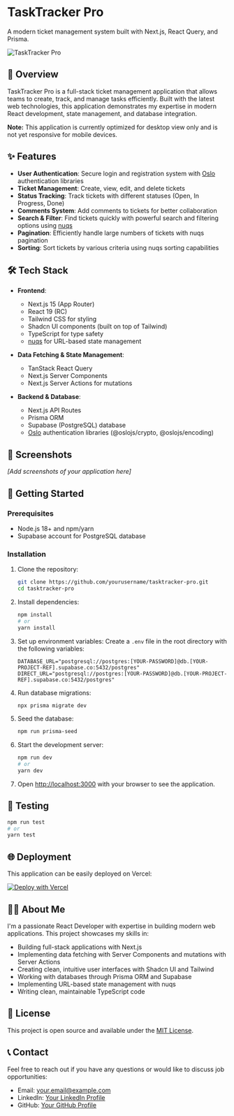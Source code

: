 # TaskTracker Pro

A modern ticket management system built with Next.js, React Query, and Prisma.

![TaskTracker Pro](https://img.shields.io/badge/Status-Portfolio%20Ready-brightgreen)

## 🚀 Overview

TaskTracker Pro is a full-stack ticket management application that allows teams to create, track, and manage tasks efficiently. Built with the latest web technologies, this application demonstrates my expertise in modern React development, state management, and database integration.

**Note:** This application is currently optimized for desktop view only and is not yet responsive for mobile devices.

## ✨ Features

- **User Authentication**: Secure login and registration system with [Oslo](https://oslojs.dev/) authentication libraries
- **Ticket Management**: Create, view, edit, and delete tickets
- **Status Tracking**: Track tickets with different statuses (Open, In Progress, Done)
- **Comments System**: Add comments to tickets for better collaboration
- **Search & Filter**: Find tickets quickly with powerful search and filtering options using [nuqs](https://www.npmjs.com/package/nuqs)
- **Pagination**: Efficiently handle large numbers of tickets with nuqs pagination
- **Sorting**: Sort tickets by various criteria using nuqs sorting capabilities

## 🛠️ Tech Stack

- **Frontend**:

  - Next.js 15 (App Router)
  - React 19 (RC)
  - Tailwind CSS for styling
  - Shadcn UI components (built on top of Tailwind)
  - TypeScript for type safety
  - [nuqs](https://www.npmjs.com/package/nuqs) for URL-based state management

- **Data Fetching & State Management**:

  - TanStack React Query
  - Next.js Server Components
  - Next.js Server Actions for mutations

- **Backend & Database**:
  - Next.js API Routes
  - Prisma ORM
  - Supabase (PostgreSQL) database
  - [Oslo](https://oslojs.dev/) authentication libraries (@oslojs/crypto, @oslojs/encoding)

## 📸 Screenshots

_[Add screenshots of your application here]_

## 🚀 Getting Started

### Prerequisites

- Node.js 18+ and npm/yarn
- Supabase account for PostgreSQL database

### Installation

1. Clone the repository:

   ```bash
   git clone https://github.com/yourusername/tasktracker-pro.git
   cd tasktracker-pro
   ```

2. Install dependencies:

   ```bash
   npm install
   # or
   yarn install
   ```

3. Set up environment variables:
   Create a `.env` file in the root directory with the following variables:

   ```
   DATABASE_URL="postgresql://postgres:[YOUR-PASSWORD]@db.[YOUR-PROJECT-REF].supabase.co:5432/postgres"
   DIRECT_URL="postgresql://postgres:[YOUR-PASSWORD]@db.[YOUR-PROJECT-REF].supabase.co:5432/postgres"
   ```

4. Run database migrations:

   ```bash
   npx prisma migrate dev
   ```

5. Seed the database:

   ```bash
   npm run prisma-seed
   ```

6. Start the development server:

   ```bash
   npm run dev
   # or
   yarn dev
   ```

7. Open [http://localhost:3000](http://localhost:3000) with your browser to see the application.

## 🧪 Testing

```bash
npm run test
# or
yarn test
```

## 🌐 Deployment

This application can be easily deployed on Vercel:

[![Deploy with Vercel](https://vercel.com/button)](https://vercel.com/new/clone?repository-url=https%3A%2F%2Fgithub.com%2Fyourusername%2Ftasktracker-pro)

## 👨‍💻 About Me

I'm a passionate React Developer with expertise in building modern web applications. This project showcases my skills in:

- Building full-stack applications with Next.js
- Implementing data fetching with Server Components and mutations with Server Actions
- Creating clean, intuitive user interfaces with Shadcn UI and Tailwind
- Working with databases through Prisma ORM and Supabase
- Implementing URL-based state management with nuqs
- Writing clean, maintainable TypeScript code

## 📝 License

This project is open source and available under the [MIT License](LICENSE).

## 📞 Contact

Feel free to reach out if you have any questions or would like to discuss job opportunities:

- Email: your.email@example.com
- LinkedIn: [Your LinkedIn Profile](https://linkedin.com/in/yourprofile)
- GitHub: [Your GitHub Profile](https://github.com/yourusername)

